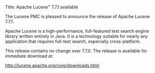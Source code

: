 Title: Apache Lucene™ 7.7.1 available

The Lucene PMC is pleased to announce the release of Apache Lucene 7.7.1.

Apache Lucene is a high-performance, full-featured text search engine library written entirely in Java. It is a technology suitable for nearly any application that requires full-text search, especially cross-platform.

This release contains no change over 7.7.0. The release is available for immediate download at:

  <http://lucene.apache.org/core/downloads.html>

